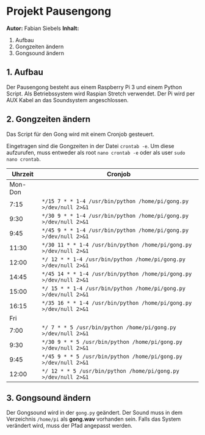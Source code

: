 # Projekt Pausengong

**Autor:** Fabian Siebels
**Inhalt:**
 1. Aufbau
 2. Gongzeiten ändern
 3. Gongsound ändern

## 1. Aufbau

Der Pausengong besteht aus einem Raspberry Pi 3 und einem Python Script. Als Betriebssystem wird Raspian Stretch verwendet.
Der Pi wird per AUX Kabel an das Soundsystem angeschlossen.
## 2. Gongzeiten ändern

Das Script für den Gong wird mit einem Cronjob gesteuert.

Eingetragen sind die Gongzeiten in der Datei `crontab -e`.
Um diese aufzurufen, muss entweder als root `nano crontab -e` oder als user `sudo nano crontab`.

| Uhrzeit | Cronjob |
|--|--|
|Mon-Don||
| 7:15 | `*/15 7 * * 1-4 /usr/bin/python /home/pi/gong.py >/dev/null 2>&1` |
| 9:30 | `*/30 9 * * 1-4 /usr/bin/python /home/pi/gong.py >/dev/null 2>&1` |
| 9:45 | `*/45 9 * * 1-4 /usr/bin/python /home/pi/gong.py >/dev/null 2>&1` |
|11:30 | `*/30 11 * * 1-4 /usr/bin/python /home/pi/gong.py >/dev/null 2>&1`|
|12:00 |`*/ 12 * * 1-4 /usr/bin/python /home/pi/gong.py >/dev/null 2>&1`|
|14:45 |`*/45 14 * * 1-4 /usr/bin/python /home/pi/gong.py >/dev/null 2>&1`|
|15:00 |`*/ 15 * * 1-4 /usr/bin/python /home/pi/gong.py >/dev/null 2>&1`|
|16:15 |`*/35 16 * * 1-4 /usr/bin/python /home/pi/gong.py >/dev/null 2>&1`|
|Fri||
|7:00 |`*/ 7 * * 5 /usr/bin/python /home/pi/gong.py >/dev/null 2>&1`|
|9:30 |`*/30 9 * * 5 /usr/bin/python /home/pi/gong.py >/dev/null 2>&1`|
|9:45 |`*/45 9 * * 5 /usr/bin/python /home/pi/gong.py >/dev/null 2>&1`| 
|12:00 |`*/ 12 * * 5 /usr/bin/python /home/pi/gong.py >/dev/null 2>&1`|   

## 3. Gongsound ändern

Der Gongsound wird in der `gong.py` geändert. Der Sound muss in dem Verzeichnis `/home/pi` als **gong.wav** vorhanden sein. Falls das System verändert wird, muss der Pfad angepasst werden.

